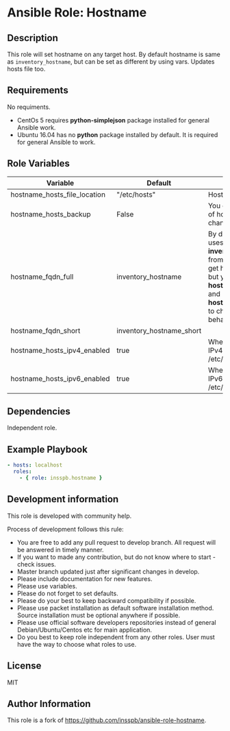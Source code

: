 Ansible Role: Hostname
=========

Description
------------

This role will set hostname on any target host.
By default hostname is same as `inventory_hostname`,
but can be set as different by using vars. Updates hosts file too.

Requirements
------------

No requiments.

- CentOs 5 requires **python-simplejson** package installed for general Ansible work. 
- Ubuntu 16.04 has no **python** package installed by default. It is required for general Ansible to work. 

Role Variables
--------------

| Variable                     | Default                  | Explanation                                                    |
| ---------------------------- | ------------------------ | -------------------------------------------------------------- |
| hostname_hosts_file_location | "/etc/hosts"             | Hosts file location.                                           |
| hostname_hosts_backup        | False                    | You can make backup of hosts file before changes will be made. |
| hostname_fqdn_full           | inventory_hostname       | By default this role uses **inventory_hostname** from inventory file to get host hostname, but you can set **hostname_fqdn_full** and **hostname_fqdn_short** to change this behavior. |
| hostname_fqdn_short          | inventory_hostname_short |                                                                |
| hostname_hosts_ipv4_enabled  | true                     | When true, add an IPv4 entry to /etc/hosts.                    |
| hostname_hosts_ipv6_enabled  | true                     | When true, add an IPv6 entry to /etc/hosts.                    |

Dependencies
------------

Independent role.

Example Playbook
----------------

```yaml
- hosts: localhost
  roles:
    - { role: insspb.hostname }
```
	
Development information
----------------
This role is developed with community help. 

Process of development follows this rule: 

   - You are free to add any pull request to develop branch. All request will be answered in timely manner. 
   - If you want to made any contribution, but do not know where to start - check issues.
   - Master branch updated just after significant changes in develop.
   - Please include documentation for new features. 
   - Please use variables.
   - Please do not forget to set defaults.
   - Please do your best to keep backward compatibility if possible.
   - Please use packet installation as default software installation method. Source installation must be optional anywhere if possible.
   - Please use official software developers repositories instead of general Debian/Ubuntu/Centos etc for main application. 
   - Do you best to keep role independent from any other roles. User must have the way to choose what roles to use.

License
-------

MIT

Author Information
------------------

This role is a fork of https://github.com/insspb/ansible-role-hostname.
